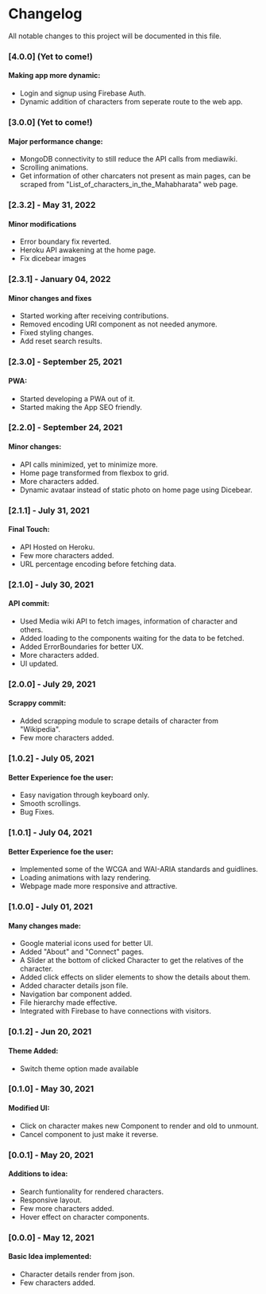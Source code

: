 # Changelog
All notable changes to this project will be documented in this file.

### [4.0.0] (Yet to come!)
#### Making app more dynamic:
- Login and signup using Firebase Auth.
- Dynamic addition of characters from seperate route to the web app.

### [3.0.0] (Yet to come!)
#### Major performance change:
- MongoDB connectivity to still reduce the API calls from mediawiki.
- Scrolling animations.
- Get information of other charcaters not present as main pages, can be scraped from "List_of_characters_in_the_Mahabharata" web page.

### [2.3.2] - May 31, 2022
#### Minor modifications
- Error boundary fix reverted.
- Heroku API awakening at the home page.
- Fix dicebear images

### [2.3.1] - January 04, 2022
#### Minor changes and fixes
- Started working after receiving contributions.
- Removed encoding URI component as not needed anymore.
- Fixed styling changes.
- Add reset search results.

### [2.3.0] - September 25, 2021
#### PWA:
- Started developing a PWA out of it.
- Started making the App SEO friendly.

### [2.2.0] - September 24, 2021
#### Minor changes:
- API calls minimized, yet to minimize more.
- Home page transformed from flexbox to grid.
- More characters added.
- Dynamic avataar instead of static photo on home page using Dicebear.

### [2.1.1] - July 31, 2021
#### Final Touch:
- API Hosted on Heroku.
- Few more characters added.
- URL percentage encoding before fetching data.

### [2.1.0] - July 30, 2021
#### API commit:
- Used Media wiki API to fetch images, information of character and others.
- Added loading to the components waiting for the data to be fetched.
- Added ErrorBoundaries for better UX.
- More characters added.
- UI updated.

### [2.0.0] - July 29, 2021
#### Scrappy commit:
- Added scrapping module to scrape details of character from "Wikipedia".
- Few more characters added.

### [1.0.2] - July 05, 2021
#### Better Experience foe the user:
- Easy navigation through keyboard only.
- Smooth scrollings.
- Bug Fixes.

### [1.0.1] - July 04, 2021
#### Better Experience foe the user:
- Implemented some of the WCGA and WAI-ARIA standards and guidlines.
- Loading animations with lazy rendering.
- Webpage made more responsive and attractive.

### [1.0.0] - July 01, 2021
#### Many changes made:
- Google material icons used for better UI.
- Added "About" and "Connect" pages.
- A Slider at the bottom of clicked Character to get the relatives of the character.
- Added click effects on slider elements to show the details about them.
- Added character details json file.
- Navigation bar component added.
- File hierarchy made effective.
- Integrated with Firebase to have connections with visitors.

### [0.1.2] - Jun 20, 2021
#### Theme Added:
- Switch theme option made available

### [0.1.0] - May 30, 2021
#### Modified UI:
- Click on character makes new Component to render and old to unmount.
- Cancel component to just make it reverse.

### [0.0.1] - May 20, 2021
#### Additions to idea:
- Search funtionality for rendered characters.
- Responsive layout.
- Few more characters added.
- Hover effect on character components.

### [0.0.0] - May 12, 2021
#### Basic Idea implemented:
- Character details render from json.
- Few characters added.